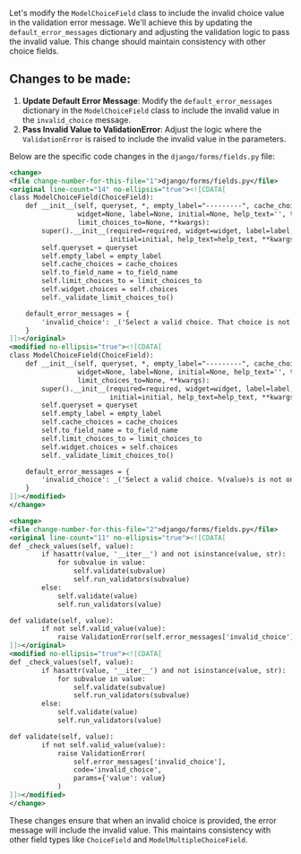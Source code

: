 Let's modify the `ModelChoiceField` class to include the invalid choice value in the validation error message. We'll achieve this by updating the `default_error_messages` dictionary and adjusting the validation logic to pass the invalid value. This change should maintain consistency with other choice fields.

## Changes to be made:

1. **Update Default Error Message**: Modify the `default_error_messages` dictionary in the `ModelChoiceField` class to include the invalid value in the `invalid_choice` message.
2. **Pass Invalid Value to ValidationError**: Adjust the logic where the `ValidationError` is raised to include the invalid value in the parameters.

Below are the specific code changes in the `django/forms/fields.py` file:

```xml
<change>
<file change-number-for-this-file="1">django/forms/fields.py</file>
<original line-count="14" no-ellipsis="true"><![CDATA[
class ModelChoiceField(ChoiceField):
    def __init__(self, queryset, *, empty_label="---------", cache_choices=False, required=True,
                 widget=None, label=None, initial=None, help_text='', to_field_name=None,
                 limit_choices_to=None, **kwargs):
        super().__init__(required=required, widget=widget, label=label,
                         initial=initial, help_text=help_text, **kwargs)
        self.queryset = queryset
        self.empty_label = empty_label
        self.cache_choices = cache_choices
        self.to_field_name = to_field_name
        self.limit_choices_to = limit_choices_to
        self.widget.choices = self.choices
        self._validate_limit_choices_to()

    default_error_messages = {
        'invalid_choice': _('Select a valid choice. That choice is not one of the available choices.'),
    }
]]></original>
<modified no-ellipsis="true"><![CDATA[
class ModelChoiceField(ChoiceField):
    def __init__(self, queryset, *, empty_label="---------", cache_choices=False, required=True,
                 widget=None, label=None, initial=None, help_text='', to_field_name=None,
                 limit_choices_to=None, **kwargs):
        super().__init__(required=required, widget=widget, label=label,
                         initial=initial, help_text=help_text, **kwargs)
        self.queryset = queryset
        self.empty_label = empty_label
        self.cache_choices = cache_choices
        self.to_field_name = to_field_name
        self.limit_choices_to = limit_choices_to
        self.widget.choices = self.choices
        self._validate_limit_choices_to()

    default_error_messages = {
        'invalid_choice': _('Select a valid choice. %(value)s is not one of the available choices.'),
    }
]]></modified>
</change>

<change>
<file change-number-for-this-file="2">django/forms/fields.py</file>
<original line-count="11" no-ellipsis="true"><![CDATA[
def _check_values(self, value):
        if hasattr(value, '__iter__') and not isinstance(value, str):
            for subvalue in value:
                self.validate(subvalue)
                self.run_validators(subvalue)
        else:
            self.validate(value)
            self.run_validators(value)

def validate(self, value):
        if not self.valid_value(value):
            raise ValidationError(self.error_messages['invalid_choice'], code='invalid_choice')
]]></original>
<modified no-ellipsis="true"><![CDATA[
def _check_values(self, value):
        if hasattr(value, '__iter__') and not isinstance(value, str):
            for subvalue in value:
                self.validate(subvalue)
                self.run_validators(subvalue)
        else:
            self.validate(value)
            self.run_validators(value)

def validate(self, value):
        if not self.valid_value(value):
            raise ValidationError(
                self.error_messages['invalid_choice'], 
                code='invalid_choice', 
                params={'value': value}
            )
]]></modified>
</change>
```

These changes ensure that when an invalid choice is provided, the error message will include the invalid value. This maintains consistency with other field types like `ChoiceField` and `ModelMultipleChoiceField`.